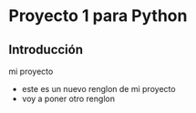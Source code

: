# Proyecto 1 para Python
## Introducción
mi proyecto

* este es un nuevo renglon de mi proyecto
* voy a poner otro renglon

